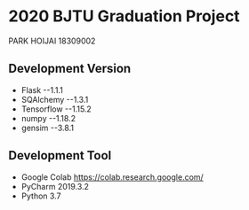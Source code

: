 # 2020 BJTU Graduation Project
PARK HOIJAI 18309002

## Development Version
* Flask --1.1.1
* SQAlchemy --1.3.1
* Tensorflow --1.15.2
* numpy --1.18.2
* gensim --3.8.1

## Development Tool
* Google Colab https://colab.research.google.com/
* PyCharm 2019.3.2
* Python 3.7



